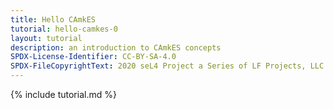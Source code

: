 ```yaml
---
title: Hello CAmkES
tutorial: hello-camkes-0
layout: tutorial
description: an introduction to CAmkES concepts
SPDX-License-Identifier: CC-BY-SA-4.0
SPDX-FileCopyrightText: 2020 seL4 Project a Series of LF Projects, LLC.
---
```

{% include tutorial.md %}
